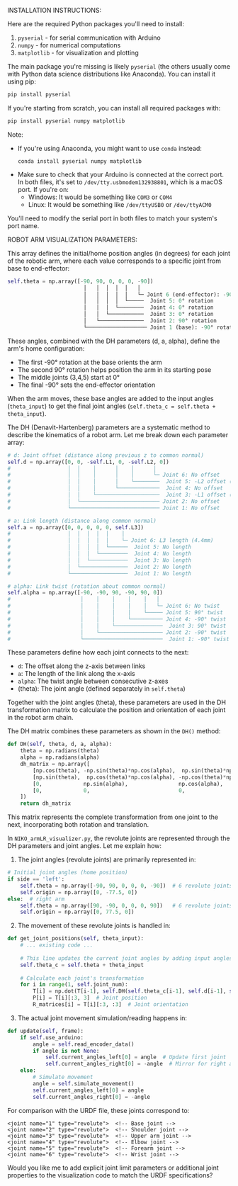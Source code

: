 INSTALLATION INSTRUCTIONS:

Here are the required Python packages you'll need to install:

1. `pyserial` - for serial communication with Arduino
2. `numpy` - for numerical computations
3. `matplotlib` - for visualization and plotting

The main package you're missing is likely `pyserial` (the others usually come with Python data science distributions like Anaconda). You can install it using pip:

```bash
pip install pyserial
```

If you're starting from scratch, you can install all required packages with:

```bash
pip install pyserial numpy matplotlib
```

Note: 
- If you're using Anaconda, you might want to use `conda` instead:
  ```
  conda install pyserial numpy matplotlib
  ```
- Make sure to check that your Arduino is connected at the correct port. In both files, it's set to `/dev/tty.usbmodem132938801`, which is a macOS port. If you're on:
  - Windows: It would be something like `COM3` or `COM4`
  - Linux: It would be something like `/dev/ttyUSB0` or `/dev/ttyACM0`

You'll need to modify the serial port in both files to match your system's port name.


ROBOT ARM VISUALIZATION PARAMETERS:


This array defines the initial/home position angles (in degrees) for each joint of the robotic arm, where each value corresponds to a specific joint from base to end-effector:

```python NIKO_armLR_visualizer.py
self.theta = np.array([-90, 90, 0, 0, 0, -90])
                        │   │  │  │  │   │
                        │   │  │  │  │   └─ Joint 6 (end-effector): -90° rotation
                        │   │  │  │  └─────  Joint 5: 0° rotation
                        │   │  │  └────────  Joint 4: 0° rotation
                        │   │  └───────────  Joint 3: 0° rotation
                        │   └──────────────  Joint 2: 90° rotation
                        └─────────────────── Joint 1 (base): -90° rotation
```

These angles, combined with the DH parameters (d, a, alpha), define the arm's home configuration:
- The first -90° rotation at the base orients the arm
- The second 90° rotation helps position the arm in its starting pose
- The middle joints (3,4,5) start at 0°
- The final -90° sets the end-effector orientation

When the arm moves, these base angles are added to the input angles (`theta_input`) to get the final joint angles (`self.theta_c = self.theta + theta_input`).




The DH (Denavit-Hartenberg) parameters are a systematic method to describe the kinematics of a robot arm. Let me break down each parameter array:

```python:NIKO_armLR_visualizer.py
# d: Joint offset (distance along previous z to common normal)
self.d = np.array([0, 0, -self.L1, 0, -self.L2, 0])
#                  │  │    │      │    │      │
#                  │  │    │      │    │      └─ Joint 6: No offset
#                  │  │    │      │    └────────  Joint 5: -L2 offset (28.05mm)
#                  │  │    │      └─────────────  Joint 4: No offset
#                  │  │    └────────────────────  Joint 3: -L1 offset (30.4mm)
#                  │  └───────────────────────── Joint 2: No offset
#                  └──────────────────────────── Joint 1: No offset

# a: Link length (distance along common normal)
self.a = np.array([0, 0, 0, 0, 0, self.L3])
#                  │  │  │  │  │    │
#                  │  │  │  │  │    └─ Joint 6: L3 length (4.4mm)
#                  │  │  │  │  └──────  Joint 5: No length
#                  │  │  │  └─────────  Joint 4: No length
#                  │  │  └────────────  Joint 3: No length
#                  │  └───────────────  Joint 2: No length
#                  └──────────────────  Joint 1: No length

# alpha: Link twist (rotation about common normal)
self.alpha = np.array([-90, -90, 90, -90, 90, 0])
#                      │    │    │    │    │   │
#                      │    │    │    │    │   └─ Joint 6: No twist
#                      │    │    │    │    └───── Joint 5: 90° twist
#                      │    │    │    └────────── Joint 4: -90° twist
#                      │    │    └───────────────  Joint 3: 90° twist
#                      │    └──────────────────── Joint 2: -90° twist
#                      └─────────────────────────  Joint 1: -90° twist
```

These parameters define how each joint connects to the next:
- `d`: The offset along the z-axis between links
- `a`: The length of the link along the x-axis
- `alpha`: The twist angle between consecutive z-axes
- (theta): The joint angle (defined separately in `self.theta`)

Together with the joint angles (theta), these parameters are used in the DH transformation matrix to calculate the position and orientation of each joint in the robot arm chain.

The DH matrix combines these parameters as shown in the `DH()` method:
```python
def DH(self, theta, d, a, alpha):
    theta = np.radians(theta)
    alpha = np.radians(alpha)
    dh_matrix = np.array([
        [np.cos(theta), -np.sin(theta)*np.cos(alpha),  np.sin(theta)*np.sin(alpha), a*np.cos(theta)],
        [np.sin(theta),  np.cos(theta)*np.cos(alpha), -np.cos(theta)*np.sin(alpha), a*np.sin(theta)],
        [0,             np.sin(alpha),                np.cos(alpha),                d              ],
        [0,             0,                            0,                            1              ]
    ])
    return dh_matrix
```

This matrix represents the complete transformation from one joint to the next, incorporating both rotation and translation.



In `NIKO_armLR_visualizer.py`, the revolute joints are represented through the DH parameters and joint angles. Let me explain how:

1. The joint angles (revolute joints) are primarily represented in:

````python:NIKO_armLR_visualizer.py
# Initial joint angles (home position)
if side == 'left':
    self.theta = np.array([-90, 90, 0, 0, 0, -90])  # 6 revolute joints
    self.origin = np.array([0, -77.5, 0])
else:  # right arm
    self.theta = np.array([90, -90, 0, 0, 0, 90])   # 6 revolute joints
    self.origin = np.array([0, 77.5, 0])
````

2. The movement of these revolute joints is handled in:

````python:NIKO_armLR_visualizer.py
def get_joint_positions(self, theta_input):
    # ... existing code ...
    
    # This line updates the current joint angles by adding input angles
    self.theta_c = self.theta + theta_input
    
    # Calculate each joint's transformation
    for i in range(1, self.joint_num):
        T[i] = np.dot(T[i-1], self.DH(self.theta_c[i-1], self.d[i-1], self.a[i-1], self.alpha[i-1]))
        P[i] = T[i][:3, 3]  # Joint position
        R_matrices[i] = T[i][:3, :3]  # Joint orientation
````

3. The actual joint movement simulation/reading happens in:

````python:NIKO_armLR_visualizer.py
def update(self, frame):
    if self.use_arduino:
        angle = self.read_encoder_data()
        if angle is not None:
            self.current_angles_left[0] = angle  # Update first joint
            self.current_angles_right[0] = -angle  # Mirror for right arm
    else:
        # Simulate movement
        angle = self.simulate_movement()
        self.current_angles_left[0] = angle
        self.current_angles_right[0] = -angle
````

For comparison with the URDF file, these joints correspond to:
```xml:humanoid.urdf
<joint name="1" type="revolute">  <!-- Base joint -->
<joint name="2" type="revolute">  <!-- Shoulder joint -->
<joint name="3" type="revolute">  <!-- Upper arm joint -->
<joint name="4" type="revolute">  <!-- Elbow joint -->
<joint name="5" type="revolute">  <!-- Forearm joint -->
<joint name="6" type="revolute">  <!-- Wrist joint -->
```

Would you like me to add explicit joint limit parameters or additional joint properties to the visualization code to match the URDF specifications?
